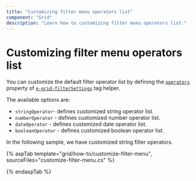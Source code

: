 ```yaml
---
title: "Customizing filter menu operators list"
component: "Grid"
description: "Learn how to customizing filter menu operators list."
---
```


# Customizing filter menu operators list

You can customize the default filter operator list by defining the [`operators`](https://help.syncfusion.com/cr/cref_files/aspnetcore-js2/Syncfusion.EJ2~Syncfusion.EJ2.Grids.GridFilterSettings~Operators.html) property of [`e-grid-filterSettings`](https://help.syncfusion.com/cr/cref_files/aspnetcore-js2/Syncfusion.EJ2~Syncfusion.EJ2.Grids.GridFilterSettings.html) tag helper.

The available options are:
* `stringOperator`- defines customized string operator list.
* `numberOperator` - defines customized number operator list.
* `dateOperator` - defines customized date operator list.
* `booleanOperator` - defines customized boolean operator list.

In the following sample, we have customized string filter operators.

{% aspTab template="grid/how-to/customize-filter-menu", sourceFiles="customize-filter-menu.cs" %}

{% endaspTab %}
